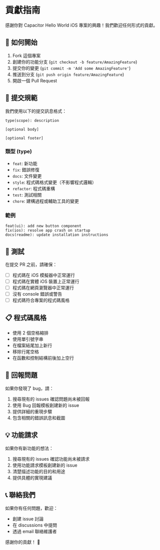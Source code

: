 # 貢獻指南

感謝你對 Capacitor Hello World iOS 專案的興趣！我們歡迎任何形式的貢獻。

## 🚀 如何開始

1. Fork 這個專案
2. 創建你的功能分支 (`git checkout -b feature/AmazingFeature`)
3. 提交你的變更 (`git commit -m 'Add some AmazingFeature'`)
4. 推送到分支 (`git push origin feature/AmazingFeature`)
5. 開啟一個 Pull Request

## 📝 提交規範

我們使用以下的提交訊息格式：

```
type(scope): description

[optional body]

[optional footer]
```

### 類型 (type)
- `feat`: 新功能
- `fix`: 錯誤修復
- `docs`: 文件變更
- `style`: 程式碼格式變更（不影響程式邏輯）
- `refactor`: 程式碼重構
- `test`: 測試相關
- `chore`: 建構過程或輔助工具的變更

### 範例
```
feat(ui): add new button component
fix(ios): resolve app crash on startup
docs(readme): update installation instructions
```

## 🧪 測試

在提交 PR 之前，請確保：

- [ ] 程式碼在 iOS 模擬器中正常運行
- [ ] 程式碼在實體 iOS 裝置上正常運行
- [ ] 程式碼在網頁瀏覽器中正常運行
- [ ] 沒有 console 錯誤或警告
- [ ] 程式碼符合專案的程式碼風格

## 📋 程式碼風格

- 使用 2 個空格縮排
- 使用單引號字串
- 在檔案結尾加上新行
- 移除行尾空格
- 在函數和控制結構前後加上空行

## 🐛 回報問題

如果你發現了 bug，請：

1. 搜尋現有的 issues 確認問題尚未被回報
2. 使用 Bug 回報模板創建新的 issue
3. 提供詳細的重現步驟
4. 包含相關的錯誤訊息和截圖

## 💡 功能請求

如果你有新功能的想法：

1. 搜尋現有的 issues 確認功能尚未被請求
2. 使用功能請求模板創建新的 issue
3. 清楚描述功能的目的和用途
4. 提供具體的實現建議

## 📞 聯絡我們

如果你有任何問題，歡迎：

- 創建 issue 討論
- 在 discussions 中提問
- 透過 email 聯絡維護者

感謝你的貢獻！ 🎉